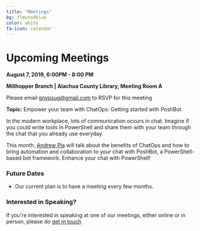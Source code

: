 ```yaml
---
title: "Meetings"
bg: flmutedblue
color: white
fa-icon: calendar
---
```


# Upcoming Meetings

 **August 7, 2019, 6:00PM - 8:00 PM**

 **Millhopper Branch | Alachua County Library, Meeting Room A**

Please email [gnvpsug@gmail.com](mailto:gnvpsug@gmail.com) to RSVP for this meeting

**Topic:** Empower your team with ChatOps: Getting started with PoshBot

In the modern workplace, lots of communication occurs in chat. Imagine if you could write tools in PowerShell and share them with your team through the chat that you already use everyday.

This month, [Andrew Pla](https://twitter.com/andrewplatech) will talk about the benefits of ChatOps and how to bring automation and collaboration to your chat with PoshBot, a PowerShell-based bot framework. Enhance your chat with PowerShell!

### Future Dates

* Our current plan is to have a meeting every few months.

### Interested in Speaking?

If you're interested in speaking at one of our meetings, either online or in person, please do [get in touch](https://gnvpsug.github.io/#contact)
